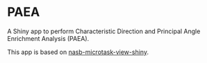 # PAEA 

A Shiny app to perform Characteristic Direction and Principal Angle Enrichment Analysis (PAEA).

This app is based on [nasb-microtask-view-shiny](https://github.com/nasb-course/nasb-microtask-viewer-shiny).
